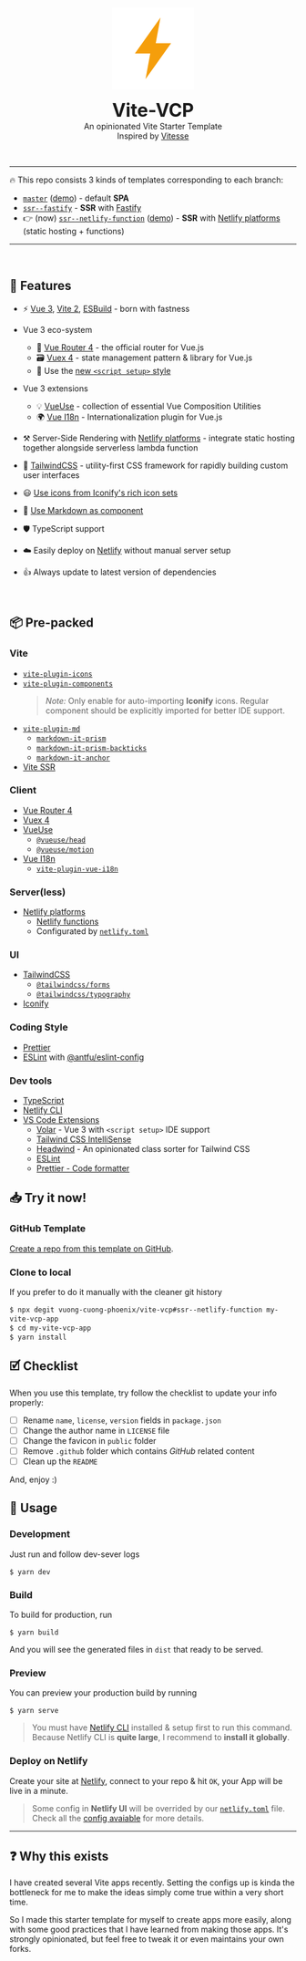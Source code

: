<p align='center'>
  <img src="./.github/images/ion-ios-bolt.png" alt="Vite-VCP image">
</p>

<p align='center'>
  <b style="font-size: 2rem">Vite-VCP</b>
  <br />
  An opinionated Vite Starter Template
  <br />
  Inspired by <a href="https://github.com/antfu/vitesse">Vitesse</a>
</p>

<br />

---

🔥 This repo consists 3 kinds of templates corresponding to each branch:

- [`master`](https://github.com/vuong-cuong-phoenix/vite-vcp/tree/master) ([demo](https://vite-vcp.netlify.app)) - default **SPA**
- [`ssr--fastify`](https://github.com/vuong-cuong-phoenix/vite-vcp/tree/ssr--fastify) - **SSR** with [Fastify](https://www.fastify.io/)
- 👉 (now) [`ssr--netlify-function`](https://github.com/vuong-cuong-phoenix/vite-vcp/tree/ssr--netlify-function) ([demo](https://vite-vcp-ssr.netlify.app)) - **SSR** with [Netlify platforms](https://www.netlify.com/products/) (static hosting + functions)

---

<br />

## 💪 Features

- ⚡️ [Vue 3](https://github.com/vuejs/vue-next), [Vite 2](https://github.com/vitejs/vite), [ESBuild](https://github.com/evanw/esbuild) - born with fastness

- Vue 3 eco-system

  - 🚀 [Vue Router 4](https://github.com/vuejs/vue-router-next) - the official router for Vue.js
  - 🗃️ [Vuex 4](https://github.com/vuejs/vuex/tree/4.0) - state management pattern & library for Vue.js
  - 📜 Use the [new `<script setup>` style](https://github.com/vuejs/rfcs/pull/227)

- Vue 3 extensions

  - 💡 [VueUse](https://github.com/vueuse/vueuse) - collection of essential Vue Composition Utilities
  - 🌍 [Vue I18n](https://github.com/intlify/vue-i18n-next) - Internationalization plugin for Vue.js

- ⚒️ Server-Side Rendering with [Netlify platforms](https://www.netlify.com/products/) - integrate static hosting together alongside serverless lambda function

- 🎨 [TailwindCSS](https://github.com/windicss/windicss) - utility-first CSS framework for rapidly building custom user interfaces

- 😃 [Use icons from Iconify's rich icon sets](https://github.com/iconify)

- 📝 [Use Markdown as component](./src/components)

- 🛡️ TypeScript support

- ☁️️ Easily deploy on [Netlify](./netlify.toml) without manual server setup

- 👍 Always update to latest version of dependencies

<br>

## 📦 Pre-packed

### Vite

- [`vite-plugin-icons`](https://github.com/antfu/vite-plugin-icons)
- [`vite-plugin-components`](https://github.com/antfu/vite-plugin-components)
  > _Note:_ Only enable for auto-importing **Iconify** icons. Regular component should be explicitly imported for better IDE support.
- [`vite-plugin-md`](https://github.com/antfu/vite-plugin-md)
  - [`markdown-it-prism`](https://github.com/jGleitz/markdown-it-prism)
  - [`markdown-it-prism-backticks`](https://github.com/stevejay/markdown-it-prism-backticks)
  - [`markdown-it-anchor`](https://github.com/valeriangalliat/markdown-it-anchor)
- [Vite SSR](https://github.com/frandiox/vite-ssr)

### Client

- [Vue Router 4](https://github.com/vuejs/vue-router-next)
- [Vuex 4](https://github.com/vuejs/vuex/tree/4.0)
- [VueUse](https://github.com/vueuse/vueuse)
  - [`@vueuse/head`](https://github.com/vueuse/head)
  - [`@vueuse/motion`](https://github.com/vueuse/motion)
- [Vue I18n](https://github.com/intlify/vue-i18n-next)
  - [`vite-plugin-vue-i18n`](https://github.com/intlify/vite-plugin-vue-i18n)

### Server(less)

- [Netlify platforms](https://www.netlify.com/products/)
  - [Netlify functions](./functions)
  - Configurated by [`netlify.toml`](./netlify.toml)

### UI

- [TailwindCSS](https://github.com/windicss/windicss)
  - [`@tailwindcss/forms`](https://github.com/tailwindlabs/tailwindcss-forms)
  - [`@tailwindcss/typography`](https://github.com/tailwindlabs/tailwindcss-typography)
- [Iconify](https://github.com/iconify)

### Coding Style

- [Prettier](https://prettier.io/)
- [ESLint](https://eslint.org/) with [@antfu/eslint-config](https://github.com/antfu/eslint-config)

### Dev tools

- [TypeScript](https://www.typescriptlang.org/)
- [Netlify CLI](https://cli.netlify.com/)
- [VS Code Extensions](./.vscode/extensions.json)
  - [Volar](https://marketplace.visualstudio.com/items?itemName=johnsoncodehk.volar) - Vue 3 with `<script setup>` IDE support
  - [Tailwind CSS IntelliSense](https://marketplace.visualstudio.com/items?itemName=bradlc.vscode-tailwindcss)
  - [Headwind](https://marketplace.visualstudio.com/items?itemName=bradlc.vscode-tailwindcss) - An opinionated class sorter for Tailwind CSS
  - [ESLint](https://marketplace.visualstudio.com/items?itemName=dbaeumer.vscode-eslint)
  - [Prettier - Code formatter](https://marketplace.visualstudio.com/items?itemName=esbenp.prettier-vscode)

## 📥 Try it now!

### GitHub Template

[Create a repo from this template on GitHub](https://github.com/vuong-cuong-phoenix/vite-vcp/generate).

### Clone to local

If you prefer to do it manually with the cleaner git history

```shell
$ npx degit vuong-cuong-phoenix/vite-vcp#ssr--netlify-function my-vite-vcp-app
$ cd my-vite-vcp-app
$ yarn install
```

## 🗹 Checklist

When you use this template, try follow the checklist to update your info properly:

- [ ] Rename `name`, `license`, `version` fields in `package.json`
- [ ] Change the author name in `LICENSE` file
- [ ] Change the favicon in `public` folder
- [ ] Remove `.github` folder which contains _GitHub_ related content
- [ ] Clean up the `README`

And, enjoy :)

## 💁 Usage

### Development

Just run and follow dev-sever logs

```shell
$ yarn dev
```

### Build

To build for production, run

```shell
$ yarn build
```

And you will see the generated files in `dist` that ready to be served.

### Preview

You can preview your production build by running

```shell
$ yarn serve
```

> You must have [Netlify CLI](https://cli.netlify.com/) installed & setup first to run this command. Because Netlify CLI is **quite large**, I recommend to **install it globally**.

### Deploy on Netlify

Create your site at [Netlify](https://app.netlify.com), connect to your repo & hit `OK`, your App will be live in a minute.

> Some config in **Netlify UI** will be overrided by our [`netlify.toml`](./netlify.toml) file. Check all the [config avaiable](https://app.netlify.com) for more details.

---

## ❓ Why this exists

I have created several Vite apps recently. Setting the configs up is kinda the bottleneck for me to make the ideas simply come true within a very short time.

So I made this starter template for myself to create apps more easily, along with some good practices that I have learned from making those apps. It's strongly opinionated, but feel free to tweak it or even maintains your own forks.
